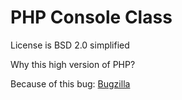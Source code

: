 PHP Console Class
==

License is BSD 2.0 simplified

Why this high version of PHP?

Because of this bug: [Bugzilla](https://bugs.php.net/bug.php?id=69900)